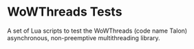 # WoWThreads Tests
 A set of Lua scripts to test the WoWThreads (code name Talon) asynchronous, non-preemptive multithreading library.
